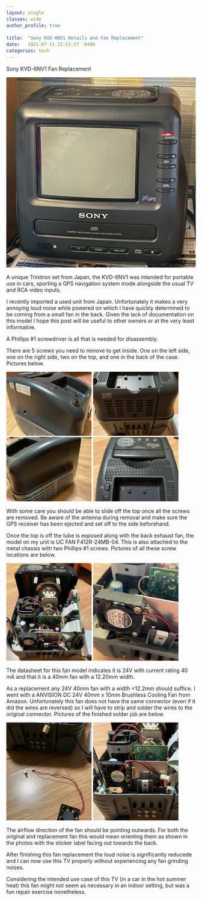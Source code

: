 ```yaml
---
layout: single
classes: wide
author_profile: true

title:  "Sony KVD-6NV1 Details and Fan Replacement"
date:   2021-07-11 21:52:17 -0400
categories: tech
---
```

Sony KVD-6NV1 Fan Replacement

<img src="/omni/img/kvd-6nv1-01.jpg" alt="Sony KVD-6NV1" width="600" />

A unique Trinitron set from Japan, the KVD-6NV1 was intended for portable use in cars, sporting a GPS navigation system mode alongside the usual TV and RCA video inputs.

I recently imported a used unit from Japan. Unfortunately it makes a very annoying loud noise while powered on which I have quickly determined to be coming from a small fan in the back. Given the lack of documentation on this model I hope this post will be useful to other owners or at the very least informative.

A Phillips #1 screwdriver is all that is needed for disassembly.

There are 5 screws you need to remove to get inside. One on the left side, one on the right side, two on the top, and one in the back of the case. Pictures below.

<img src="/omni/img/kvd-side-1.jpg" alt="Sony KVD-6NV1" width="45%" />
<img src="/omni/img/kvd-side-2.jpg" alt="Sony KVD-6NV1" width="45%" />

<img src="/omni/img/kvd-side-3.jpg" alt="Sony KVD-6NV1" width="45%" />
<img src="/omni/img/kvd-side-4.jpg" alt="Sony KVD-6NV1" width="45%" />

With some care you should be able to slide off the top once all the screws are removed. Be aware of the antenna during removal and make sure the GPS receiver has been ejected and set off to the side beforehand.

Once the top is off the tube is exposed along with the back exhaust fan, the model on my unit is UC FAN F412R-24MB-04.
This is also attached to the metal chassis with two Phillips #1 screws. Pictures of all these screw locations are below.

<img src="/omni/img/kvd-opened-1.jpg" alt="Sony KVD-6NV1" width="45%" />
<img src="/omni/img/kvd-opened-2.jpg" alt="Sony KVD-6NV1" width="45%" />

The datasheet for this fan model indicates it is 24V with current rating 40 mA and that it is a 40mm fan with a 12.20mm width.

As a replacement any 24V 40mm fan with a width <12.2mm should suffice. I went with a ANVISION DC 24V 40mm x 10mm Brushless Cooling Fan from Amazon. Unfortunately this fan does not have the same connector (even if it did the wires are reversed) so I will have to strip and solder the wires to the original connector. Pictures of the finished solder job are below.

<img src="/omni/img/kvd-replacement-1.jpg" alt="Sony KVD-6NV1" width="45%" />
<img src="/omni/img/kvd-replacement-2.jpg" alt="Sony KVD-6NV1" width="45%" />

<!-- Note that this fan is has a noise rating 23dBA which is near equivalent to the original fan. I considered using a Noctua NF-A4x10 fan to make it quieter (17.9 dBA), but did not want to deal with the additional work needed to run a 12V fan. -->

The airflow direction of the fan should be pointing outwards. For both the original and replacement fan this would mean orienting them as shown in the photos with the sticker label facing out towards the back.

After finishing this fan replacement the loud noise is significantly reducede and I can now use this TV properly without experiencing any fan grinding noises.

Considering the intended use case of this TV (in a car in the hot summer heat) this fan might not seem as necessary in an indoor setting, but was a fun repair exercise nonetheless.